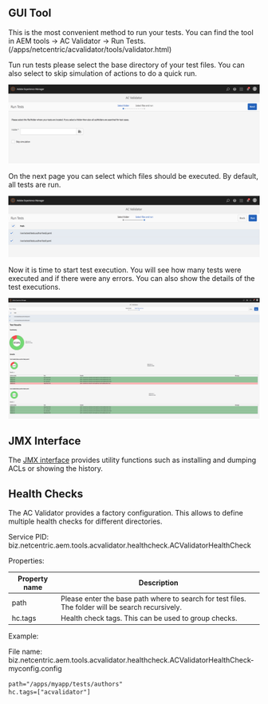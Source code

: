 ## GUI Tool

This is the most convenient method to run your tests. You can find the tool in AEM tools -> AC Validator -> Run Tests. (/apps/netcentric/acvalidator/tools/validator.html)


Tun run tests please select the base directory of your test files. You can also select to skip simulation of actions to do a quick run.

<img src="docs/images/GUI_step_1.png">

On the next page you can select which files should be executed. By default, all tests are run.

<img src="docs/images/GUI_step_2.png">

Now it is time to start test execution. You will see how many tests were executed and if there were any errors.
You can also show the details of the test executions.

<img src="docs/images/GUI_step_3.png">


## JMX Interface

The [JMX interface](docs/Jmx.md) provides utility functions such as installing and dumping ACLs or showing the history. 

## Health Checks

The AC Validator provides a factory configuration. This allows to define multiple health checks for different directories.

Service PID: biz.netcentric.aem.tools.acvalidator.healthcheck.ACValidatorHealthCheck

Properties:

Property name | Description
------------- | -----------
path | Please enter the base path where to search for test files. The folder will be search recursively.
hc.tags | Health check tags. This can be used to group checks.

Example:

File name: biz.netcentric.aem.tools.acvalidator.healthcheck.ACValidatorHealthCheck-myconfig.config

```
path="/apps/myapp/tests/authors"
hc.tags=["acvalidator"]
```
